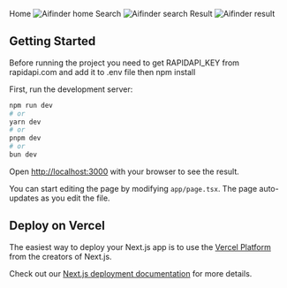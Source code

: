 Home
![Aifinder home](https://github.com/user-attachments/assets/9ed1aa86-c67d-44cb-9861-1bdd29cdc983)
Search
![Aifinder search](https://github.com/user-attachments/assets/ca2dd0a4-6dbb-4675-a399-09bf2fe2fd1f)
Result 
![Aifinder result](https://github.com/user-attachments/assets/1d8f2275-3c48-443f-85a0-b36ea4871651)

## Getting Started
Before running the project you need to get RAPIDAPI_KEY from rapidapi.com and add it to .env file
then npm install

First, run the development server:

```bash
npm run dev
# or
yarn dev
# or
pnpm dev
# or
bun dev
```

Open [http://localhost:3000](http://localhost:3000) with your browser to see the result.

You can start editing the page by modifying `app/page.tsx`. The page auto-updates as you edit the file.



## Deploy on Vercel

The easiest way to deploy your Next.js app is to use the [Vercel Platform](https://vercel.com/new?utm_medium=default-template&filter=next.js&utm_source=create-next-app&utm_campaign=create-next-app-readme) from the creators of Next.js.

Check out our [Next.js deployment documentation](https://nextjs.org/docs/app/building-your-application/deploying) for more details.

